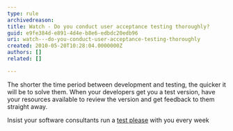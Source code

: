 ```yaml
---
type: rule
archivedreason: 
title: Watch - Do you conduct user acceptance testing thoroughly?
guid: e9fe384d-e891-4d4e-b8e6-edbdc20edb96
uri: watch---do-you-conduct-user-acceptance-testing-thoroughly
created: 2010-05-20T10:28:04.0000000Z
authors: []
related: []

---
```


The shorter the time period between development and testing, the quicker it will be to solve them. When your developers get you a test version, have your resources available to review the version and get feedback to them straight away.

Insist your software consultants run a [test please](/_layouts/15/FIXUPREDIRECT.ASPX?WebId=3dfc0e07-e23a-4cbb-aac2-e778b71166a2&amp;TermSetId=07da3ddf-0924-4cd2-a6d4-a4809ae20160&amp;TermId=d66a9404-2ca9-4d19-ad6c-df1618b4fc28) with you every week

<!--endintro-->
